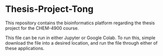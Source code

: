 # Thesis-Project-Tong
This repository contains the bioinformatics platform regarding the thesis project for the CHEM-4900 course.

This file can be run in either Jupyter or Google Colab.
To run this, simple download the file into a desired location, and run the file through either of these applications.
